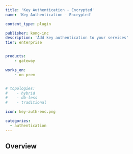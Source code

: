 ```yaml
---
title: 'Key Authentication - Encrypted'
name: 'Key Authentication - Encrypted'

content_type: plugin

publisher: kong-inc
description: 'Add key authentication to your services'
tier: enterprise


products:
    - gateway

works_on:
    - on-prem


# topologies:
#    - hybrid
#    - db-less
#    - traditional

icon: key-auth-enc.png

categories:
  - authentication
---
```


## Overview
